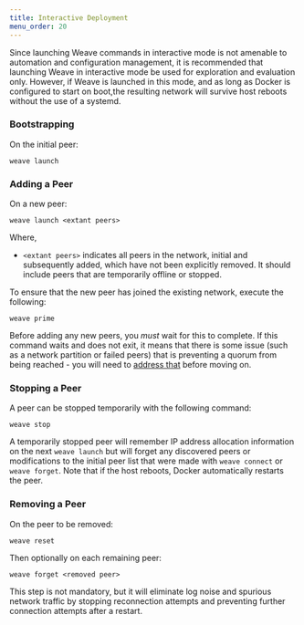 ```yaml
---
title: Interactive Deployment
menu_order: 20
---
```

Since launching Weave commands in interactive mode is not amenable to automation and
configuration management, it is recommended that launching Weave in interactive 
mode be used for exploration and evaluation only. However, if Weave is launched in 
this mode, and as long as Docker is configured to start on boot,the resulting 
network will survive host reboots without the use of a systemd.

### Bootstrapping

On the initial peer:

    weave launch

### Adding a Peer

On a new peer:

    weave launch <extant peers>

Where, 

* `<extant peers>` indicates all peers in the network, initial and
subsequently added, which have not been explicitly removed. It should
include peers that are temporarily offline or stopped.

To ensure that the new peer has joined the existing network, 
execute the following:

    weave prime

Before adding any new peers, you _must_ wait for this to complete. 
If this command waits and does not exit, it means that there is some
issue (such as a network partition or failed peers) that is preventing
a quorum from being reached - you will need to [address
that](/site/troubleshooting.md) before moving on.

### Stopping a Peer

A peer can be stopped temporarily with the following command:

    weave stop

A temporarily stopped peer will remember IP address allocation information on the
next `weave launch` but will forget any discovered peers or
modifications to the initial peer list that were made with `weave
connect` or `weave forget`. Note that if the host reboots, Docker
automatically restarts the peer.

### Removing a Peer

On the peer to be removed:

    weave reset

Then optionally on each remaining peer:

    weave forget <removed peer>

This step is not mandatory, but it will eliminate log noise and
spurious network traffic by stopping reconnection attempts and
preventing further connection attempts after a restart.
